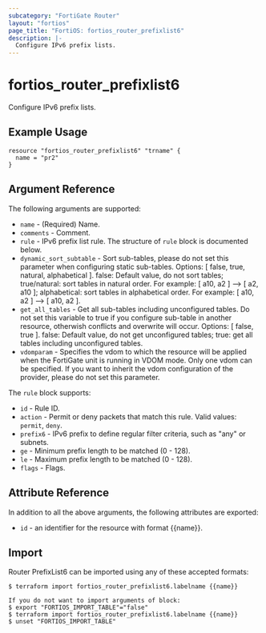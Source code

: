 ```yaml
---
subcategory: "FortiGate Router"
layout: "fortios"
page_title: "FortiOS: fortios_router_prefixlist6"
description: |-
  Configure IPv6 prefix lists.
---
```


# fortios_router_prefixlist6
Configure IPv6 prefix lists.

## Example Usage

```hcl
resource "fortios_router_prefixlist6" "trname" {
  name = "pr2"
}
```

## Argument Reference

The following arguments are supported:

* `name` - (Required) Name.
* `comments` - Comment.
* `rule` - IPv6 prefix list rule. The structure of `rule` block is documented below.
* `dynamic_sort_subtable` - Sort sub-tables, please do not set this parameter when configuring static sub-tables. Options: [ false, true, natural, alphabetical ]. false: Default value, do not sort tables; true/natural: sort tables in natural order. For example: [ a10, a2 ] --> [ a2, a10 ]; alphabetical: sort tables in alphabetical order. For example: [ a10, a2 ] --> [ a10, a2 ].
* `get_all_tables` - Get all sub-tables including unconfigured tables. Do not set this variable to true if you configure sub-table in another resource, otherwish conflicts and overwrite will occur. Options: [ false, true ]. false: Default value, do not get unconfigured tables; true: get all tables including unconfigured tables. 
* `vdomparam` - Specifies the vdom to which the resource will be applied when the FortiGate unit is running in VDOM mode. Only one vdom can be specified. If you want to inherit the vdom configuration of the provider, please do not set this parameter.

The `rule` block supports:

* `id` - Rule ID.
* `action` - Permit or deny packets that match this rule. Valid values: `permit`, `deny`.
* `prefix6` - IPv6 prefix to define regular filter criteria, such as "any" or subnets.
* `ge` - Minimum prefix length to be matched (0 - 128).
* `le` - Maximum prefix length to be matched (0 - 128).
* `flags` - Flags.


## Attribute Reference

In addition to all the above arguments, the following attributes are exported:
* `id` - an identifier for the resource with format {{name}}.

## Import

Router PrefixList6 can be imported using any of these accepted formats:
```
$ terraform import fortios_router_prefixlist6.labelname {{name}}

If you do not want to import arguments of block:
$ export "FORTIOS_IMPORT_TABLE"="false"
$ terraform import fortios_router_prefixlist6.labelname {{name}}
$ unset "FORTIOS_IMPORT_TABLE"
```
